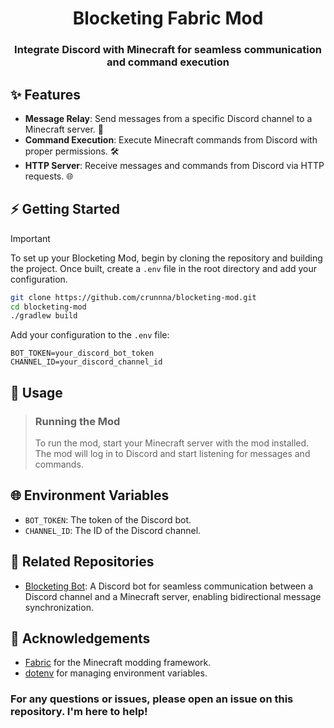 <div align="center">
  <h1 align="center">Blocketing Fabric Mod</h1>
  <h3>Integrate Discord with Minecraft for seamless communication and command execution</h3>
</div>

## ✨ Features
- **Message Relay**: Send messages from a specific Discord channel to a Minecraft server. 💬
- **Command Execution**: Execute Minecraft commands from Discord with proper permissions. 🛠️
- **HTTP Server**: Receive messages and commands from Discord via HTTP requests. 🌐

## ⚡ Getting Started
> [!IMPORTANT]
> To set up your Blocketing Mod, begin by cloning the repository and building the project. Once built, create a `.env` file in the root directory and add your configuration.
> ```sh
> git clone https://github.com/crunnna/blocketing-mod.git
> cd blocketing-mod
> ./gradlew build
> ```
> Add your configuration to the `.env` file:
> ```env
> BOT_TOKEN=your_discord_bot_token
> CHANNEL_ID=your_discord_channel_id
> ```

## 🚀 Usage
> ### Running the Mod
> To run the mod, start your Minecraft server with the mod installed. The mod will log in to Discord and start listening for messages and commands.

## 🌐 Environment Variables
- `BOT_TOKEN`: The token of the Discord bot.
- `CHANNEL_ID`: The ID of the Discord channel.

## 🔗 Related Repositories
- [Blocketing Bot](https://github.com/crunnna/blocketing-bot): A Discord bot for seamless communication between a Discord channel and a Minecraft server, enabling bidirectional message synchronization.

## 🙏 Acknowledgements
- [Fabric](https://fabricmc.net/) for the Minecraft modding framework.
- [dotenv](https://github.com/cdimascio/dotenv-java) for managing environment variables.

### For any questions or issues, please open an issue on this repository. I'm here to help!